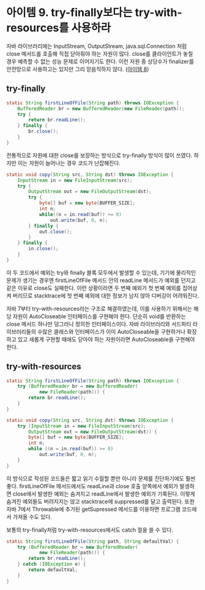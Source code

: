 # 아이템 9. try-finally보다는 try-with-resources를 사용하라
자바 라이브러리에는 InputStream, OutputStream, java.sql.Connection 처럼 close 메서드를 호출해 직접 닫아줘야 하는 자원이 많다.
close를 클라이언트가 놓칠 경우 예측할 수 없는 성능 문제로 이어지기도 한다.
이런 자원 중 상당수가 finalizer를 안전망으로 사용하고는 있지만 그리 믿음직하지 않다. ([아이템 8](item8.md))

## try-finally
```java
static String firstLineOfFile(String path) throws IOException {
    BufferedReader br = new BufferedReader(new FileReader(path));
    try {
        return br.readLine();
    } finally {
        br.close();
    }
}
```
전통적으로 자원에 대한 close를 보장하는 방식으로 try-finally 방식이 많이 쓰였다.
하지만 이는 자원이 늘어나는 경우 코드가 난잡해진다. 
```java
static void copy(String src, String dst) throws IOException {
    InputStream in = new FileInputStream(src);
    try {
        OutputStream out = new FileOutputStream(dst);
        try {
            byte[] buf = new byte[BUFFER_SIZE];
            int n;
            while((n = in.read(buf)) >= 0)
                out.write(buf, 0, n);
        } finally {
            out.close();
        }
    } finally {
        in.close();
    }
}
```
이 두 코드에서 예외는 try와 finally 블록 모두에서 발생할 수 있는데, 기기에 물리적인 문제가 생기는 경우엔 firstLineOfFile 메서드 안의 readLine 메서드가 예외를 던지고 같은 이유로 close도 실패한다.
이런 상황이라면 두 번째 예외가 첫 번째 예외를 집어삼켜 버리므로 stacktrace에 첫 번째 예외에 대한 정보가 남지 않아 디버깅이 어려워진다.

자바 7부터 try-with-resources라는 구조로 해결하였는데, 이를 사용하기 위해서는 해당 자원이 AutoCloseable 인터페이스를 구현해야 한다.
단순히 void를 반환하는 close 메서드 하나만 덩그러니 정의한 인터페이스이다. 
자바 라이브러리와 서드파티 라이브러리들의 수많은 클래스와 인터페이스가 이미 AutoCloseable을 구현하거나 확장하고 있고 새롭게 구현할 때에도 닫아야 하는 자원이라면 AutoCloseable을 구현해야 한다.

## try-with-resources
```java
static String firstLineOfFile(String path) throws IOException {
    try (BufferedReader br = new BufferedReader(
            new FileReader(path))) {
        return br.readLine();
    }
}
```
```java
static void copy(String src, String dst) throws IOException {
    try (InputStream in = new FileInputStream(src);
        OutputStream out = new FileOutputStream(dst)) {
        byte[] buf = new byte[BUFFER_SIZE];
        int n;
        while ((n = in.read(buf)) >= 0)
            out.write(buf, 0, n);
    }
}
```
이 방식으로 작성된 코드들은 짧고 읽기 수월할 뿐만 아니라 문제를 진단하기에도 훨씬 좋다.
firstLineOfFile 메서드에서도 readLine과 close 호출 양쪽에서 예외가 발생하면 close에서 발생한 예외는 숨겨지고 readLine에서 발생한 예외가 기록된다.
이렇게 숨겨진 예외들도 버려지지는 않고 stacktrace에 suppressed를 달고 출력된다.
또한 자바 7에서 Throwable에 추가된 getSupressed 메서드를 이용하면 프로그램 코드에서 가져올 수도 있다.

보통의 try-finally처럼 try-with-resources에서도 catch 절을 쓸 수 있다.
```java
static String firstLineOfFile(String path, String defaultVal) {
    try (BufferedReader br = new BufferedReader(
            new FileReader(path))) {
        return br.readLine();
    } catch (IOException e) {
        return defaultVal;
    }
}
```
